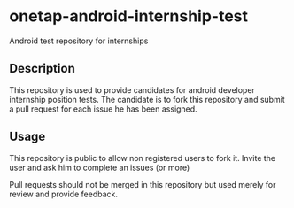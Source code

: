 # onetap-android-internship-test
Android test repository for internships

## Description

This repository is used to provide candidates for android developer internship position tests. The candidate is to fork this repository and submit a pull request for each issue he has been assigned.

## Usage

This repository is public to allow non registered users to fork it. Invite the user and ask him to complete an issues (or more)

Pull requests should not be merged in this repository but used merely for review and provide feedback.